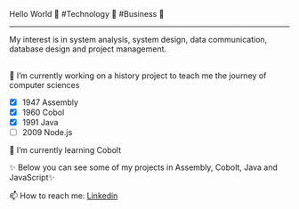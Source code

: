 
  <!-- Hi there! Feel free to make this your own but don't use my data -->
<div align="">Hello World 👋 #Technology 🐠 #Business 🐳
  <hr>
   My interest is in system analysis, system design, data communication, database design and project management.
  <br>
  <br>

</div>

🔭 I’m currently working on a history project to teach me the journey of computer sciences

- [x] 1947 Assembly <br>
- [x] 1960 Cobol <br>
- [x] 1991 Java <br>
- [ ] 2009 Node.js <br>

🌱 I’m currently learning Cobolt

✨ Below you can see some of my projects in Assembly, Cobolt, Java and JavaScript✨

📫 How to reach me: [Linkedin](https://www.google.com)

<!--
**wingemo/wingemo** is a ✨ _special_ ✨ repository because its `README.md` (this file) appears on your GitHub profile.

Here are some ideas to get you started:

- 🔭 I’m currently working on ...
- 🌱 I’m currently learning ...
- 👯 I’m looking to collaborate on ...
- 🤔 I’m looking for help with ...
- 💬 Ask me about ...
- 📫 How to reach me: ...
- 😄 Pronouns: ...
- ⚡ Fun fact: ...
-->
